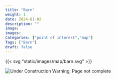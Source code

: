 ```yaml
---
title: "Barn"
weight: 1
date: 2024-01-02
description: ""
image: 
images: 
Categories: ["point of interest","map"]
Tags: ["Barn"]
draft: false
--- 
```



<!-- ![LOC PIC]() -->

{{< svg "static/images/map/barn.svg" >}}

![Under Construction Warning, Page not complete](/images/under_construction.png)

<!-- <hr style="background-color: #28b44c" size=8>

### CaseBook Items

- [URL](/)

<hr style="background-color: #28b44c" size=8>

### Quests

- [URL](/) -->